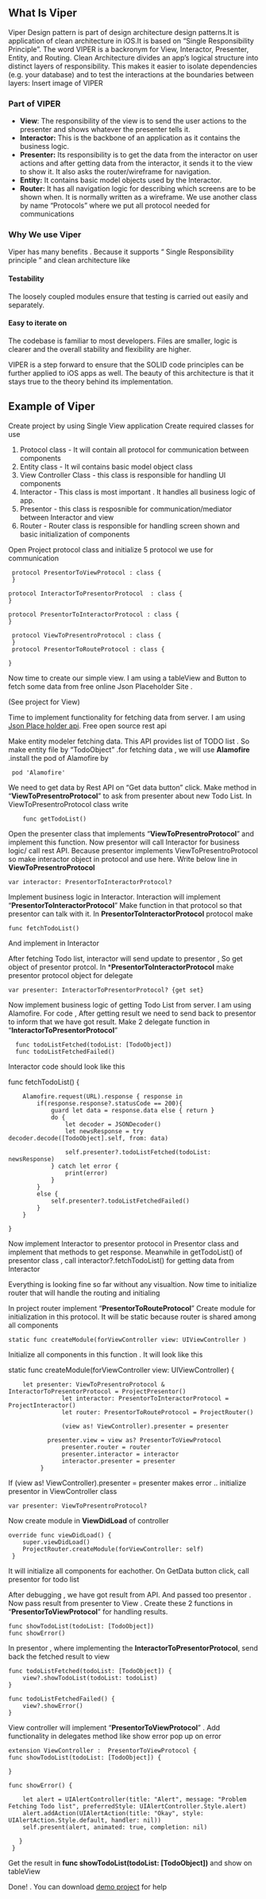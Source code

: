 ## What Is Viper

Viper Design pattern is part of design architecture design patterns.It  is application of  clean architecture in iOS.It is based on “Single Responsibility Principle”. The word VIPER is a backronym for View, Interactor, Presenter, Entity, and Routing. Clean Architecture divides an app’s logical structure into distinct layers of responsibility. This makes it easier to isolate dependencies (e.g. your database) and to test the interactions at the boundaries between layers:
	Insert image of VIPER


### Part of VIPER

* **View**: The responsibility of the view is to send the user actions to the presenter and shows whatever the presenter tells it.
* **Interactor:** This is the backbone of an application as it contains the business logic.
* **Presenter:** Its responsibility is to get the data from the interactor on user actions and after getting data from the interactor, it sends it to the view to show it. It also asks the router/wireframe for navigation.
* **Entity:** It contains basic model objects used by the Interactor.
* **Router:** It has all navigation logic for describing which screens are to be shown when. It is normally written as a wireframe.
We use another class  by name “Protocols” where we put all protocol needed for communications

### Why We use Viper

Viper has many benefits . Because it supports “ Single Responsibility principle ” and clean architecture like

#### Testability
The loosely coupled modules ensure that testing is carried out easily and separately. 

#### Easy to iterate on
The codebase is familiar to most developers. Files are smaller, logic is clearer and the overall stability and flexibility are higher.

VIPER is a step forward to ensure that the SOLID code principles can be further applied to iOS apps as well. The beauty of this architecture is that it stays true to the theory behind its implementation.

## Example of Viper

Create project by using Single View application
Create required classes for use

1. Protocol class  - It will contain all protocol for communication between components
2. Entity class - It wil contains basic model object class
3. View Controller Class -  this class is responsible for handling UI components
4. Interactor -  This class is most important . It handles all business logic of app. 
5. Presentor - this class is resposnible for communication/mediator between Interactor and view  
6. Router -  Router class is responsible for handling screen shown and basic initialization of components


Open Project protocol class and initialize 5 protocol we use for communication
   
     protocol PresentorToViewProtocol : class {
     }

    protocol InteractorToPresentorProtocol  : class {
    }

    protocol PresentorToInteractorProtocol : class {
    }
    
     protocol ViewToPresentroProtocol : class {
     }
     protocol PresentorToRouteProtocol : class {

    }


Now time to create our simple view. I am using a tableView and Button to fetch some data from free online Json Placeholder Site .

(See project for View)



Time to implement functionality for fetching data from server. I am using [Json Place holder api](https://jsonplaceholder.typicode.com/todos). Free open source rest api 

Make entity modeler fetching data.  This API provides list of TODO list . So make entity file  by “TodoObject”  .for fetching data ,  we will use **Alamofire**  .install the pod of Alamofire by  

     pod 'Alamofire' 
     
  
  We need to get data by Rest API on “Get data button” click. Make method in  “**ViewToPresentroProtocol**”  to ask from presenter  about new Todo List.
  In  ViewToPresentroProtocol class write

        func getTodoList()

Open the presenter class that implements “**ViewToPresentroProtocol**” and implement this function. 
Now presentor will call Interactor for business logic/ call rest API. Because presentor implements  ViewToPresentroProtocol  so make interactor object in protocol and use here. Write below line in  **ViewToPresentroProtocol**

    var interactor: PresentorToInteractorProtocol?

Implement business logic in Interactor. Interaction will implement “**PresentorToInteractorProtocol**” Make function in that protocol so that presentor can talk with it.
In **PresentorToInteractorProtocol** protocol make 

    func fetchTodoList() 
And implement in Interactor

After fetching Todo list, interactor will send update to presentor , So get object of presentor protcol. In  ***PresentorToInteractorProtocol** make presentor protocol object for delegate

    var presenter: InteractorToPresentorProtocol? {get set}

Now implement business logic of getting Todo List from server. I am using Alamofire. For code , After getting result we need to send back to presentor to inform that we have got result. Make 2 delegate function in “**InteractorToPresentorProtocol**” 

      func todoListFetched(todoList: [TodoObject])
      func todoListFetchedFailed()
Interactor code should look like this


func fetchTodoList() {
         
        Alamofire.request(URL).response { response in
            if(response.response?.statusCode == 200){
                guard let data = response.data else { return }
                do {
                    let decoder = JSONDecoder()
                    let newsResponse = try decoder.decode([TodoObject].self, from: data)
                     
                    self.presenter?.todoListFetched(todoList: newsResponse)
                } catch let error {
                    print(error)
                }
            }
            else {
                self.presenter?.todoListFetchedFailed()
            }
        }
        
    }
    


Now implement Interactor to presentor protocol in Presentor class and implement that methods to get response. 
Meanwhile in getTodoList() of presentor class , call interactor?.fetchTodoList() for getting data from Interactor

Everything is looking fine so far without any visualtion. Now time to initialize router that will handle the routing and initialing


In project router implement “**PresentorToRouteProtocol**”
Create module for initialization in this protocol. It will be static because router is shared among all components

    static func createModule(forViewController view: UIViewController )  

Initialize all components in this function . It will look like this

static func createModule(forViewController view: UIViewController) {
        
        let presenter: ViewToPresentroProtocol & InteractorToPresentorProtocol = ProjectPresentor()
                   let interactor: PresentorToInteractorProtocol = ProjectInteractor()
                   let router: PresentorToRouteProtocol = ProjectRouter()
                   
                   (view as! ViewController).presenter = presenter
               
               presenter.view = view as? PresentorToViewProtocol
                   presenter.router = router
                   presenter.interactor = interactor
                   interactor.presenter = presenter
             }
    
    
If  (view as! ViewController).presenter = presenter makes error .. initialize  presentor in ViewController class

    var presenter: ViewToPresentroProtocol?


Now create module in **ViewDidLoad** of controller


    override func viewDidLoad() {
        super.viewDidLoad()
        ProjectRouter.createModule(forViewController: self)
     }


It  will initialize all components for eachother.
On GetData button click, call presentor for todo list

After debugging , we have got result from API. And passed too presentor . Now pass result from presenter to View . Create these 2 functions in  “**PresentorToViewProtocol**” for handling results.

    func showTodoList(todoList: [TodoObject])
    func showError()


 In presentor , where implementing the **InteractorToPresentorProtocol**, send back the fetched result to view
 
    func todoListFetched(todoList: [TodoObject]) {
        view?.showTodoList(todoList: todoList)
    }
    
    func todoListFetchedFailed() {
        view?.showError()
    }


View controller will implement “**PresentorToViewProtocol**” . Add functionality in delegates method like show error pop up on error

    extension ViewController :  PresentorToViewProtocol {
    func showTodoList(todoList: [TodoObject]) {
         
    }
    
    func showError() {
         
        let alert = UIAlertController(title: "Alert", message: "Problem Fetching Todo list", preferredStyle: UIAlertController.Style.alert)
        alert.addAction(UIAlertAction(title: "Okay", style: UIAlertAction.Style.default, handler: nil))
        self.present(alert, animated: true, completion: nil)
        
       }
     }


Get the result in **func showTodoList(todoList: [TodoObject])**  and show on tableView


Done! . You can download [demo project](https://github.com/afnankhanvectra/Viper-Arcitecture)  for help
